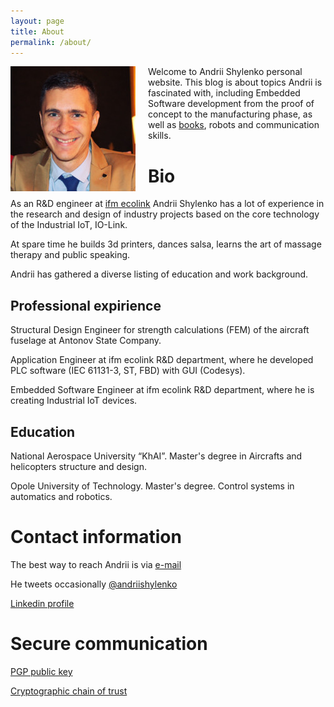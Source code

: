 ```yaml
---
layout: page
title: About
permalink: /about/
---
```


<img style="float: left; padding-left: 0px; padding-bottom: 10px; padding-right: 20px;" src="/images/img/me.jpg" > Welcome to Andrii Shylenko personal website. This blog is about topics Andrii is fascinated with, including Embedded Software development from the proof of concept to the manufacturing phase, as well as [books](https://n1n3.net/BooksNotes), robots and communication skills.

# Bio

As an R&D engineer at [ifm ecolink](https://www.ifm.com) Andrii Shylenko has a lot of experience in the research and design of industry projects based on the core technology of the Industrial IoT, IO-Link.

At spare time he builds 3d printers, dances salsa, learns the art of massage therapy and public speaking.

Andrii has gathered a diverse listing of education and work background.

## Professional expirience

Structural Design Engineer for strength calculations (FEM) of the aircraft fuselage at Antonov State Company.

Application Engineer at ifm ecolink R&D department, where he developed PLC software (IEC 61131-3, ST, FBD) with GUI (Codesys).

Embedded Software Engineer at ifm ecolink R&D department, where he is creating Industrial IoT devices.

## Education

National Aerospace University “KhAI”.
Master's degree in Aircrafts and helicopters structure and design.

Opole University of Technology.
Master's degree. Control systems in automatics and robotics.


# Contact information
The best way to reach Andrii is via [e-mail](mailto:andrii@shylenko.com)

He tweets occasionally [@andriishylenko](https://twitter.com/AndriiShylenko)

[Linkedin profile](https://www.linkedin.com/in/andrewshylenko/)

# Secure communication
[PGP public key](/publickey/)

[Cryptographic chain of trust](https://keybase.io/shylenko)

